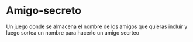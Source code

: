 # Amigo-secreto
Un juego donde se almacena el nombre de los amigos que quieras incluir y luego sortea un nombre para hacerlo un amigo secrteo
